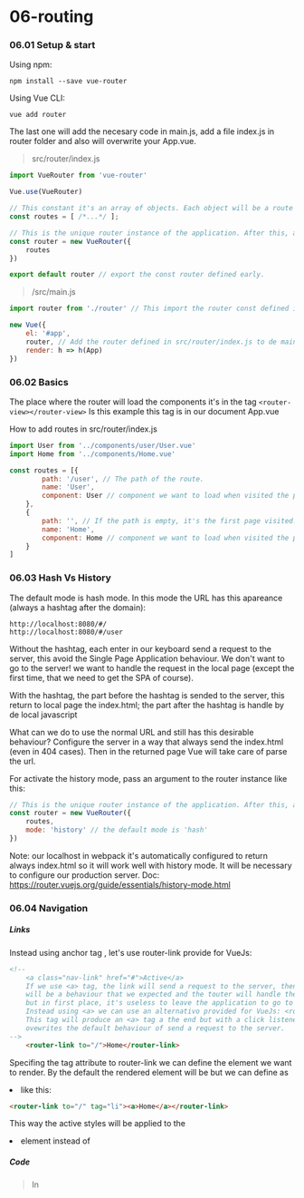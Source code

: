 # 06-routing

### 06.01 Setup & start

Using npm:

```
npm install --save vue-router
```

Using Vue CLI:
```
vue add router
```
The last one will add the necesary code in main.js, add a file index.js in router folder and also will overwrite your App.vue.

> src/router/index.js
```javascript
import VueRouter from 'vue-router'

Vue.use(VueRouter)

// This constant it's an array of objects. Each object will be a route defined by several specific attributes.
const routes = [ /*...*/ ];

// This is the unique router instance of the application. After this, all is about switching components.
const router = new VueRouter({
    routes
})

export default router // export the const router defined early.
```

> /src/main.js

```javascript
import router from './router' // This import the router const defined in: src/router/index.js

new Vue({
    el: '#app',
    router, // Add the router defined in src/router/index.js to de main Vue instance.
    render: h => h(App)
})
```

### 06.02 Basics

The place where the router will load the components it's in the tag ```<router-view></router-view>```
Is this example this tag is in our document App.vue

How to add routes in src/router/index.js

```javascript
import User from '../components/user/User.vue'
import Home from '../components/Home.vue'

const routes = [{
        path: '/user', // The path of the route.
        name: 'User',
        component: User // component we want to load when visited the path. We need to import de component.
    },
    {
        path: '', // If the path is empty, it's the first page visited. Our landing page.
        name: 'Home',
        component: Home // component we want to load when visited the path. We need to import de component.
    }
]
```

### 06.03 Hash Vs History

The default mode is hash mode. In this mode the URL has this apareance (always a hashtag after the domain):
```
http://localhost:8080/#/
http://localhost:8080/#/user
```

Without the hashtag, each enter in our keyboard send a request to the server, this avoid the Single Page Application behaviour. We don't want to go to the server! we want to handle the request in the local page (except the first time, that we need to get the SPA of course).

With the hashtag, the part before the hashtag is sended to the server, this return to local page the index.html; the part after the hashtag is handle by de local javascript

What can we do to use the normal URL and still has this desirable behaviour?
Configure the server in a way that always send the index.html (even in 404 cases). Then in the returned page Vue will take care of parse the url.

For activate the history mode, pass an argument to the router instance like this:

```javascript
// This is the unique router instance of the application. After this, all is about switching components.
const router = new VueRouter({
    routes,
    mode: 'history' // the default mode is 'hash'
})
```

Note: our localhost in webpack it's automatically configured to return always index.html so it will work well with history mode. It will be necessary to configure our production server.
Doc: https://router.vuejs.org/guide/essentials/history-mode.html

### 06.04 Navigation

##### Links
Instead using anchor tag <a>, let's use router-link provide for VueJs:

```html
<!-- 
    <a class="nav-link" href="#">Active</a> 
    If we use <a> tag, the link will send a request to the server, then the server
    will be a behaviour that we expected and the touter will handle the request,
    but in first place, it's useless to leave the application to go to the server.
    Instead using <a> we can use an alternativo provided for VueJs: <router-link></router-link>
    This tag will produce an <a> tag a the end but with a click listener attached to it that
    ovewrites the default behaviour of send a request to the server.
-->
    <router-link to="/">Home</router-link>
```

Specifing the tag attribute to router-link we can define the element we want to render. By the default the rendered element will be <a> but we can define as <li> like this:

```html
<router-link to="/" tag="li"><a>Home</a></router-link>
```

This way the active styles will be applied to the <li> element instead of <a>

##### Code

> In <script> of our component:

```javascript
methods: {
    navigateToHome(){            
        // This push add the route to the stack navigation so it's preserve the behaviour of the
        // back and forward buttons.
        this.$router.push('/'); // We also pass an object to push.
    }
}
```

### 06.05 Parameters

Add dinamyc parameters to an url like this:

```javascript

const routes = [{
        path: '/user/:id', // Will match with /user/something
        name: 'User',
        component: User 
    }
    /* ...*/
]
```

From now the route ```/user``` will not match, so it will stop working. We must update the links like this:
```html
<router-link to="/user/10">User</router-link>
```

To retreive the id parameter in the component:
```javascript
data(){
    return {
        localId: this.$route.params.id // Watch Out: this is de route object, different from this.$router
    }
}
```

Be careful! when navigate to the same component but only changes the route, the component it's not recreated. So if we first access to, for example, ```/user/10``` and then to ```/user/23``` the ```this.localId``` won't change.

To avoid this problem and, honestly, to a better reading code, we can receive a dynamic parameter as a prop this way:

```javascript
const routes = [{
        path: '/user/:id', // Will match with /user/something
        props: true,
        name: 'User',
        component: User 
    }
    /* ...*/
]
```

```javascript
export default {
    props: ['id'],
    /****/
}
```

